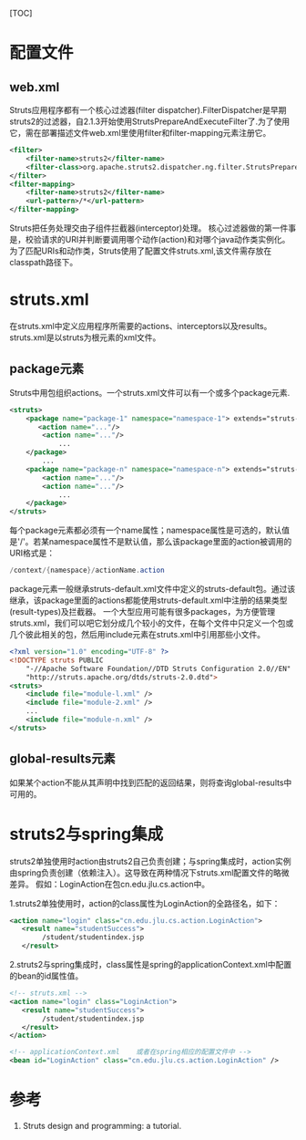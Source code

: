 [TOC]
# 配置文件
## web.xml
Struts应用程序都有一个核心过滤器(filter dispatcher).FilterDispatcher是早期struts2的过滤器，自2.1.3开始使用StrutsPrepareAndExecuteFilter了.为了使用它，需在部署描述文件web.xml里使用filter和filter-mapping元素注册它。
```xml
<filter>
    <filter-name>struts2</filter-name>
    <filter-class>org.apache.struts2.dispatcher.ng.filter.StrutsPrepareAndExecuteFilter</filter-class>
</filter>
<filter-mapping>
    <filter-name>struts2</filter-name>
    <url-pattern>/*</url-pattern>
</filter-mapping>
```
Struts把任务处理交由子组件拦截器(interceptor)处理。
核心过滤器做的第一件事是，校验请求的URI并判断要调用哪个动作(action)和对哪个java动作类实例化。为了匹配URIs和动作类，Struts使用了配置文件struts.xml,该文件需存放在classpath路径下。

# struts.xml
在struts.xml中定义应用程序所需要的actions、interceptors以及results。
struts.xml是以struts为根元素的xml文件。

## package元素
Struts中用包组织actions。一个struts.xml文件可以有一个或多个package元素.
```xml
<struts>
    <package name="package-1" namespace="namespace-1"> extends="struts-default">
       <action name="..."/>
        <action name="..."/>
            ...
    </package>
        ...
    <package name="package-n" namespace="namespace-n"> extends="struts-default">
        <action name="..."/>
        <action name="..."/>
            ...
    </package>
</struts>
```
每个package元素都必须有一个name属性；namespace属性是可选的，默认值是'/'。若某namespace属性不是默认值，那么该package里面的action被调用的URI格式是：

```java
/context/{namespace}/actionName.action
```

package元素一般继承struts-default.xml文件中定义的struts-default包。通过该继承，该package里面的actions都能使用struts-default.xml中注册的结果类型(result-types)及拦截器。
一个大型应用可能有很多packages，为方便管理struts.xml，我们可以吧它划分成几个较小的文件，在每个文件中只定义一个包或几个彼此相关的包，然后用include元素在struts.xml中引用那些小文件。
```xml
<?xml version="1.0" encoding="UTF-8" ?>
<!DOCTYPE struts PUBLIC
    "-//Apache Software Foundation//DTD Struts Configuration 2.0//EN"
    "http://struts.apache.org/dtds/struts-2.0.dtd">
<struts>
    <include file="module-l.xml" /> 
    <include file="module-2.xml" /> 
    ...
    <include file="module-n.xml" />
</struts>
```

## global-results元素
如果某个action不能从其声明中找到匹配的返回结果，则将查询global-results中可用的。

# struts2与spring集成
struts2单独使用时action由struts2自己负责创建；与spring集成时，action实例由spring负责创建（依赖注入）。这导致在两种情况下struts.xml配置文件的略微差异。
假如：LoginAction在包cn.edu.jlu.cs.action中。

1.struts2单独使用时，action的class属性为LoginAction的全路径名，如下：
```xml
<action name="login" class="cn.edu.jlu.cs.action.LoginAction">
   <result name="studentSuccess">
        /student/studentindex.jsp
   </result>
```

2.struts2与spring集成时，class属性是spring的applicationContext.xml中配置的bean的id属性值。
```xml
<!-- struts.xml -->
<action name="login" class="LoginAction">
   <result name="studentSuccess">
        /student/studentindex.jsp
   </result>
</action>
```

```xml
<!-- applicationContext.xml    或者在spring相应的配置文件中 -->
<bean id="LoginAction" class="cn.edu.jlu.cs.action.LoginAction" />
```
# 参考

1. Struts design and programming: a tutorial.
